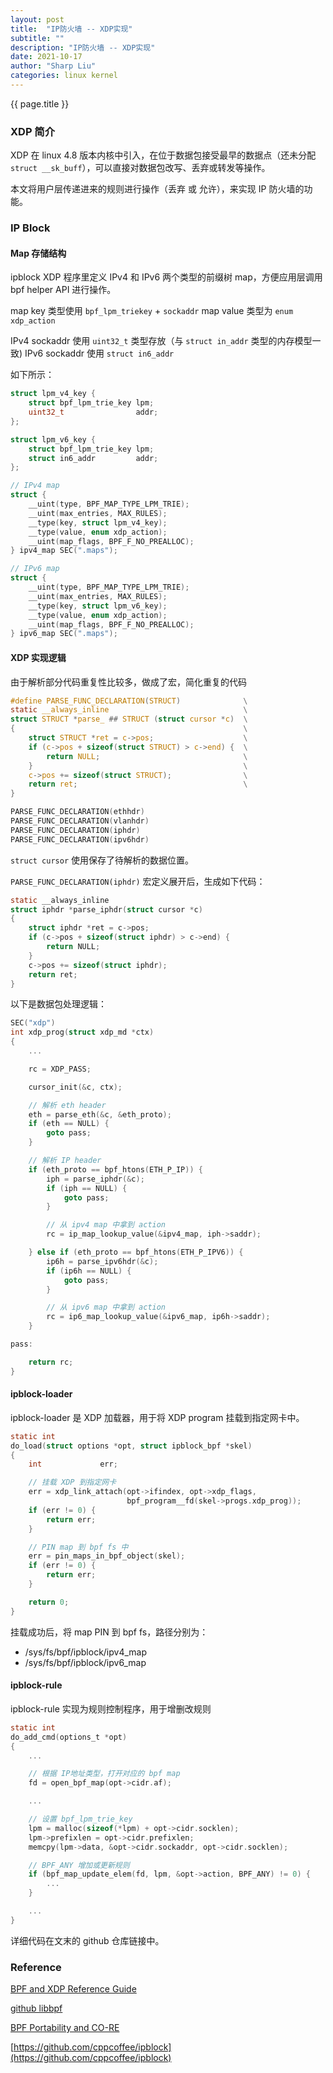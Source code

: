 ```yaml
---
layout: post
title:  "IP防火墙 -- XDP实现"
subtitle: ""
description: "IP防火墙 -- XDP实现"
date: 2021-10-17
author: "Sharp Liu"
categories: linux kernel
---
```


{{ page.title }}

### XDP 简介

XDP 在 linux 4.8 版本内核中引入，在位于数据包接受最早的数据点（还未分配 `struct __sk_buff`），可以直接对数据包改写、丢弃或转发等操作。

本文将用户层传递进来的规则进行操作（丢弃 或 允许），来实现 IP 防火墙的功能。

### IP Block

#### Map 存储结构

ipblock XDP 程序里定义 IPv4 和 IPv6 两个类型的前缀树 map，方便应用层调用 bpf helper API 进行操作。

map key 类型使用 `bpf_lpm_triekey` + `sockaddr`
map value 类型为 `enum xdp_action`

IPv4 sockaddr 使用 `uint32_t` 类型存放（与 `struct in_addr` 类型的内存模型一致)
IPv6 sockaddr 使用 `struct in6_addr`

如下所示：

```c
struct lpm_v4_key {
    struct bpf_lpm_trie_key lpm;
    uint32_t                addr;
};

struct lpm_v6_key {
    struct bpf_lpm_trie_key lpm;
    struct in6_addr         addr;
};

// IPv4 map
struct {
    __uint(type, BPF_MAP_TYPE_LPM_TRIE);
    __uint(max_entries, MAX_RULES);
    __type(key, struct lpm_v4_key);
    __type(value, enum xdp_action);
    __uint(map_flags, BPF_F_NO_PREALLOC);
} ipv4_map SEC(".maps");

// IPv6 map
struct {
    __uint(type, BPF_MAP_TYPE_LPM_TRIE);
    __uint(max_entries, MAX_RULES);
    __type(key, struct lpm_v6_key);
    __type(value, enum xdp_action);
    __uint(map_flags, BPF_F_NO_PREALLOC);
} ipv6_map SEC(".maps");
```


#### XDP 实现逻辑

由于解析部分代码重复性比较多，做成了宏，简化重复的代码

```c
#define PARSE_FUNC_DECLARATION(STRUCT)              \
static __always_inline                              \
struct STRUCT *parse_ ## STRUCT (struct cursor *c)  \
{                                                   \
    struct STRUCT *ret = c->pos;                    \
    if (c->pos + sizeof(struct STRUCT) > c->end) {  \
        return NULL;                                \
    }                                               \
    c->pos += sizeof(struct STRUCT);                \
    return ret;                                     \
}

PARSE_FUNC_DECLARATION(ethhdr)
PARSE_FUNC_DECLARATION(vlanhdr)
PARSE_FUNC_DECLARATION(iphdr)
PARSE_FUNC_DECLARATION(ipv6hdr)
```

`struct cursor` 使用保存了待解析的数据位置。

`PARSE_FUNC_DECLARATION(iphdr)` 宏定义展开后，生成如下代码：

```c
static __always_inline
struct iphdr *parse_iphdr(struct cursor *c)
{
    struct iphdr *ret = c->pos;
    if (c->pos + sizeof(struct iphdr) > c->end) {
        return NULL;
    }
    c->pos += sizeof(struct iphdr);
    return ret;
}
```

以下是数据包处理逻辑：

```c
SEC("xdp")
int xdp_prog(struct xdp_md *ctx)
{
    ...

    rc = XDP_PASS;

    cursor_init(&c, ctx);

    // 解析 eth header
    eth = parse_eth(&c, &eth_proto);
    if (eth == NULL) {
        goto pass;
    }

    // 解析 IP header
    if (eth_proto == bpf_htons(ETH_P_IP)) {
        iph = parse_iphdr(&c);
        if (iph == NULL) {
            goto pass;
        }

        // 从 ipv4 map 中拿到 action
        rc = ip_map_lookup_value(&ipv4_map, iph->saddr);

    } else if (eth_proto == bpf_htons(ETH_P_IPV6)) {
        ip6h = parse_ipv6hdr(&c);
        if (ip6h == NULL) {
            goto pass;
        }

        // 从 ipv6 map 中拿到 action
        rc = ip6_map_lookup_value(&ipv6_map, ip6h->saddr);
    }

pass:

    return rc;
}
```

#### ipblock-loader

ipblock-loader 是 XDP 加载器，用于将 XDP program 挂载到指定网卡中。

```c
static int
do_load(struct options *opt, struct ipblock_bpf *skel)
{
    int             err;

    // 挂载 XDP 到指定网卡
    err = xdp_link_attach(opt->ifindex, opt->xdp_flags,
                          bpf_program__fd(skel->progs.xdp_prog));
    if (err != 0) {
        return err;
    }

    // PIN map 到 bpf fs 中
    err = pin_maps_in_bpf_object(skel);
    if (err != 0) {
        return err;
    }

    return 0;
}
```

挂载成功后，将 map PIN 到 bpf fs，路径分别为：

- /sys/fs/bpf/ipblock/ipv4_map
- /sys/fs/bpf/ipblock/ipv6_map


#### ipblock-rule

ipblock-rule 实现为规则控制程序，用于增删改规则

```c
static int
do_add_cmd(options_t *opt)
{
    ...

    // 根据 IP地址类型，打开对应的 bpf map
    fd = open_bpf_map(opt->cidr.af);

    ...

    // 设置 bpf_lpm_trie_key
    lpm = malloc(sizeof(*lpm) + opt->cidr.socklen);
    lpm->prefixlen = opt->cidr.prefixlen;
    memcpy(lpm->data, &opt->cidr.sockaddr, opt->cidr.socklen);

    // BPF_ANY 增加或更新规则
    if (bpf_map_update_elem(fd, lpm, &opt->action, BPF_ANY) != 0) {
        ...
    }

    ...
}
```

详细代码在文末的 github 仓库链接中。


### Reference

[BPF and XDP Reference Guide](https://docs.cilium.io/en/v1.10/bpf/)

[github libbpf](https://github.com/libbpf/libbpf)

[BPF Portability and CO-RE](https://facebookmicrosites.github.io/bpf/blog/2020/02/19/bpf-portability-and-co-re.html)

[https://github.com/cppcoffee/ipblock](https://github.com/cppcoffee/ipblock)

